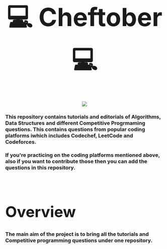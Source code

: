 <h1 align="center" style="font-size: 5rem"> 💻 Cheftober 💻 </h1>


<h2 align="center">
  <a href="https://git.io/typing-svg">
    <img src="https://readme-typing-svg.herokuapp.com/?lines=console.log(%22Hello%2C%20World!%22);System.out.println(%22Hello%2C%20World!%22);print(%22Hello%2C%20World!%22);printf(%22Hello%2C%20World!%22);fmt.Println(%22Hello%2C%20World!%22);println!(%22Hello%2C%20World!%22);cout%20%3C%3C%20%22Hello%2C%20World!%22&center=true&size=27&width=550">
  </a>
</h2>


### This repository contains tutorials and editorials of Algorithms, Data Structures and different Competitive Progrmaming questions. This contains questions from popular coding platforms iwhich includes Codechef, LeetCode and Codeforces.
### If you're practicing on the coding platforms mentioned above, also if you want to contribute those then you can add the questions in this repository.

<br>

<!--
<h2 style="font-size: 3rem">Owner</h2>

<br>

Chapter logo + Elixir logo
* [CodeChef ABESEC Chapter](Codechef linkedin profile)

🔗 &nbsp;**Connect with us**
<p align="left">
<a href="chapter twitter link" target="blank"><img align="center" src="https://cdn-icons-png.flaticon.com/512/124/124021.png" alt="CodeChef ABESEC Chapter" height="40" width="40" /></a>
<a href="chapter linkedin" target="blank"><img align="center" src="https://cdn-icons-png.flaticon.com/512/174/174857.png" alt="CodeChef ABESEC Chapter" height="40" width="40" /></a>
<a href="chapter insta" target="blank"><img align="center" src="https://upload.wikimedia.org/wikipedia/commons/thumb/e/e7/Instagram_logo_2016.svg/768px-Instagram_logo_2016.svg.png" alt="CodeChef ABESEC Chapter" height="40" width="40" /></a>
<a href="elixir discord" target="blank"><img align="center" src="https://seeklogo.com/images/D/discord-icon-new-2021-logo-09772BF096-seeklogo.com.png" alt="CodeChef ABESEC Chapter" height="40" width="40" /></a>

![Cheftober stats](https://github-readme-stats.vercel.app/api?username=abesec-codechef&show_icons=true&theme=radical) -->

<h1 style="font-size: 3rem">Overview</h1>

### The main aim of the project is to bring all the tutorials and Competitive programming questions under one repository.

<br>


